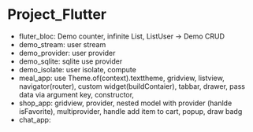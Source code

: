 # Project_Flutter
- fluter_bloc: Demo counter, infinite List, ListUser -> Demo CRUD
- demo_stream: user stream
- demo_provider: user provider
- demo_sqlite: sqlite use provider
- demo_isolate: user isolate, compute
- meal_app: use Theme.of(context).texttheme, gridview, listview, navigator(router), custom widget(buildContaier), tabbar, drawer, pass data via argument key, constructor, 
- shop_app: gridview, provider, nested model with provider (hanlde isFavorite), multiprovider, handle add item to cart, popup, draw badg
- chat_app: 
